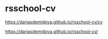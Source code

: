 # rsschool-cv

https://dariasdemidova.github.io/rsschool-cv/cv

https://dariasdemidova.github.io/rsschool-cv/
